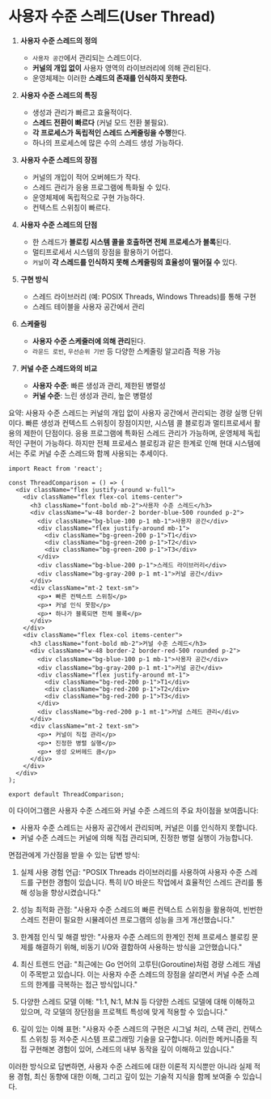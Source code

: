 # 사용자 수준 스레드(User Thread)

1. **사용자 수준 스레드의 정의**
    - `사용자 공간`에서 관리되는 스레드이다.
    - **커널의 개입 없이** 사용자 영역의 라이브러리에 의해 관리된다.
    - 운영체제는 이러한 **스레드의 존재를 인식하지 못한다.**

2. **사용자 수준 스레드의 특징**
    - 생성과 관리가 빠르고 효율적이다.
    - **스레드 전환이 빠르다** (커널 모드 전환 불필요).
    - **각 프로세스가 독립적인 스레드 스케줄링을 수행**한다.
    - 하나의 프로세스에 많은 수의 스레드 생성 가능하다.

3. **사용자 수준 스레드의 장점**
    - 커널의 개입이 적어 오버헤드가 작다.
    - 스레드 관리가 응용 프로그램에 특화될 수 있다.
    - 운영체제에 독립적으로 구현 가능하다.
    - 컨텍스트 스위칭이 빠르다.

4. **사용자 수준 스레드의 단점**
    - 한 스레드가 **블로킹 시스템 콜을 호출하면 전체 프로세스가 블록**된다.
    - 멀티프로세서 시스템의 장점을 활용하기 어렵다.
    - `커널`이 **각 스레드를 인식하지 못해 스케줄링의 효율성이 떨어질 수** 있다.

5. **구현 방식**
    - 스레드 라이브러리 (예: POSIX Threads, Windows Threads)를 통해 구현
    - 스레드 테이블을 사용자 공간에서 관리

6. **스케줄링**
    - **사용자 수준 스케줄러에 의해 관리**된다.
    - `라운드 로빈`, `우선순위 기반` 등 다양한 스케줄링 알고리즘 적용 가능

7. **커널 수준 스레드와의 비교**
    - **사용자 수준**: 빠른 생성과 관리, 제한된 병렬성
    - **커널 수준**: 느린 생성과 관리, 높은 병렬성

요약: 사용자 수준 스레드는 커널의 개입 없이 사용자 공간에서 관리되는 경량 실행 단위이다. 빠른 생성과 컨텍스트 스위칭이 장점이지만, 시스템 콜 블로킹과 멀티프로세서 활용의 제한이 단점이다. 응용 프로그램에 특화된 스레드 관리가 가능하며, 운영체제 독립적인 구현이 가능하다. 하지만 전체 프로세스 블로킹과 같은 한계로 인해 현대 시스템에서는 주로 커널 수준 스레드와 함께 사용되는 추세이다.



```tsx
import React from 'react';

const ThreadComparison = () => (
  <div className="flex justify-around w-full">
    <div className="flex flex-col items-center">
      <h3 className="font-bold mb-2">사용자 수준 스레드</h3>
      <div className="w-48 border-2 border-blue-500 rounded p-2">
        <div className="bg-blue-100 p-1 mb-1">사용자 공간</div>
        <div className="flex justify-around mb-1">
          <div className="bg-green-200 p-1">T1</div>
          <div className="bg-green-200 p-1">T2</div>
          <div className="bg-green-200 p-1">T3</div>
        </div>
        <div className="bg-blue-200 p-1">스레드 라이브러리</div>
        <div className="bg-gray-200 p-1 mt-1">커널 공간</div>
      </div>
      <div className="mt-2 text-sm">
        <p>• 빠른 컨텍스트 스위칭</p>
        <p>• 커널 인식 못함</p>
        <p>• 하나가 블록되면 전체 블록</p>
      </div>
    </div>
    <div className="flex flex-col items-center">
      <h3 className="font-bold mb-2">커널 수준 스레드</h3>
      <div className="w-48 border-2 border-red-500 rounded p-2">
        <div className="bg-blue-100 p-1 mb-1">사용자 공간</div>
        <div className="bg-gray-200 p-1 mt-1">커널 공간</div>
        <div className="flex justify-around mt-1">
          <div className="bg-red-200 p-1">T1</div>
          <div className="bg-red-200 p-1">T2</div>
          <div className="bg-red-200 p-1">T3</div>
        </div>
        <div className="bg-red-200 p-1 mt-1">커널 스레드 관리</div>
      </div>
      <div className="mt-2 text-sm">
        <p>• 커널이 직접 관리</p>
        <p>• 진정한 병렬 실행</p>
        <p>• 생성 오버헤드 큼</p>
      </div>
    </div>
  </div>
);

export default ThreadComparison;

```

이 다이어그램은 사용자 수준 스레드와 커널 수준 스레드의 주요 차이점을 보여줍니다:
- 사용자 수준 스레드는 사용자 공간에서 관리되며, 커널은 이를 인식하지 못합니다.
- 커널 수준 스레드는 커널에 의해 직접 관리되며, 진정한 병렬 실행이 가능합니다.

면접관에게 가산점을 받을 수 있는 답변 방식:

1. 실제 사용 경험 언급:
   "POSIX Threads 라이브러리를 사용하여 사용자 수준 스레드를 구현한 경험이 있습니다. 특히 I/O 바운드 작업에서 효율적인 스레드 관리를 통해 성능을 향상시켰습니다."

2. 성능 최적화 관점:
   "사용자 수준 스레드의 빠른 컨텍스트 스위칭을 활용하여, 빈번한 스레드 전환이 필요한 시뮬레이션 프로그램의 성능을 크게 개선했습니다."

3. 한계점 인식 및 해결 방안:
   "사용자 수준 스레드의 한계인 전체 프로세스 블로킹 문제를 해결하기 위해, 비동기 I/O와 결합하여 사용하는 방식을 고안했습니다."

4. 최신 트렌드 언급:
   "최근에는 Go 언어의 고루틴(Goroutine)처럼 경량 스레드 개념이 주목받고 있습니다. 이는 사용자 수준 스레드의 장점을 살리면서 커널 수준 스레드의 한계를 극복하는 접근 방식입니다."

5. 다양한 스레드 모델 이해:
   "1:1, N:1, M:N 등 다양한 스레드 모델에 대해 이해하고 있으며, 각 모델의 장단점을 프로젝트 특성에 맞게 적용할 수 있습니다."

6. 깊이 있는 이해 표현:
   "사용자 수준 스레드의 구현은 시그널 처리, 스택 관리, 컨텍스트 스위칭 등 저수준 시스템 프로그래밍 기술을 요구합니다. 이러한 메커니즘을 직접 구현해본 경험이 있어, 스레드의 내부 동작을 깊이 이해하고 있습니다."

이러한 방식으로 답변하면, 사용자 수준 스레드에 대한 이론적 지식뿐만 아니라 실제 적용 경험, 최신 동향에 대한 이해, 그리고 깊이 있는 기술적 지식을 함께 보여줄 수 있습니다.